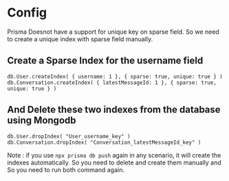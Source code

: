 
# Config
Prisma Doesnot have a support for unique key on sparse field. So we need to create a unique index with sparse field manually.

## Create a Sparse Index for the username field

```
db.User.createIndex( { username: 1 }, { sparse: true, unique: true } )
db.Conversation.createIndex( { latestMessageId: 1 }, { sparse: true, unique: true } )
```

## And Delete these two indexes from the database using Mongodb 
```
db.User.dropIndex( "User_username_key" )
db.Conversation.dropIndex( "Conversation_latestMessageId_key" )
```

Note : if you use `npx prisma db push` again in any scenario, it will create the indexes automatically. So you need to delete and create them manually and So you need to run both command again.